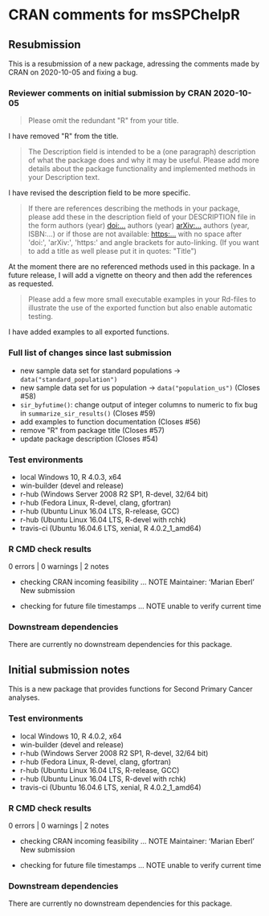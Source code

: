 # CRAN comments for msSPChelpR

## Resubmission

This is a resubmission of a new package, adressing the comments made by CRAN on 2020-10-05 and fixing a bug.

### Reviewer comments on initial submission by CRAN 2020-10-05

> Please omit the redundant "R" from your title.

I have removed "R" from the title.

> The Description field is intended to be a (one paragraph) description of what the package does and why it may be useful. Please add more details about the package functionality and implemented methods in your Description text.

I have revised the description field to be more specific.

> If there are references describing the methods in your package, please add these in the description field of your DESCRIPTION file in the form authors (year) <doi:...> authors (year) <arXiv:...> authors (year, ISBN:...) or if those are not available: <https:...> with no space after 'doi:', 'arXiv:', 'https:' and angle brackets for auto-linking. (If you want to add a title as well please put it in quotes: "Title")

At the moment there are no referenced methods used in this package. In a future release, I will add a vignette on theory and then add the references as requested.

> Please add a few more small executable examples in your Rd-files to illustrate the use of the exported function but also enable automatic testing.

I have added examples to all exported functions.

### Full list of changes since last submission
* new sample data set for standard populations -> `data("standard_population")`
* new sample data set for us population -> `data("population_us")` (Closes #58)
* `sir_byfutime()`: change output of integer columns to numeric to fix bug in `summarize_sir_results()` (Closes #59)
* add examples to function documentation (Closes #56)
* remove "R" from package title (Closes #57)
* update package description (Closes #54)


### Test environments
* local Windows 10, R 4.0.3, x64
* win-builder (devel and release)
* r-hub (Windows Server 2008 R2 SP1, R-devel, 32/64 bit)
* r-hub (Fedora Linux, R-devel, clang, gfortran)
* r-hub (Ubuntu Linux 16.04 LTS, R-release, GCC)
* r-hub (Ubuntu Linux 16.04 LTS, R-devel with rchk)
* travis-ci (Ubuntu 16.04.6 LTS, xenial, R 4.0.2_1_amd64)

### R CMD check results
0 errors | 0 warnings | 2 notes

* checking CRAN incoming feasibility ... NOTE
Maintainer: ‘Marian Eberl’
New submission

* checking for future file timestamps ... NOTE
unable to verify current time

### Downstream dependencies
There are currently no downstream dependencies for this package.

## Initial submission notes
This is a new package that provides functions for Second Primary Cancer analyses.

### Test environments
* local Windows 10, R 4.0.2, x64
* win-builder (devel and release)
* r-hub (Windows Server 2008 R2 SP1, R-devel, 32/64 bit)
* r-hub (Fedora Linux, R-devel, clang, gfortran)
* r-hub (Ubuntu Linux 16.04 LTS, R-release, GCC)
* r-hub (Ubuntu Linux 16.04 LTS, R-devel with rchk)
* travis-ci (Ubuntu 16.04.6 LTS, xenial, R 4.0.2_1_amd64)

### R CMD check results
0 errors | 0 warnings | 2 notes

* checking CRAN incoming feasibility ... NOTE
Maintainer: ‘Marian Eberl’
New submission

* checking for future file timestamps ... NOTE
unable to verify current time

### Downstream dependencies
There are currently no downstream dependencies for this package.

